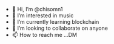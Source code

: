 - 👋 Hi, I’m @chisomn1
- 👀 I’m interested in music 
- 🌱 I’m currently learning blockchain 
- 💞️ I’m looking to collaborate on anyone 
- 📫 How to reach me ...DM

<!---
chisomn1/chisomn1 is a ✨ special ✨ repository because its `README.md` (this file) appears on your GitHub profile.
You can click the Preview link to take a look at your changes.
--->
